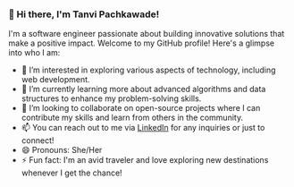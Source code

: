 ### 👋 Hi there, I'm Tanvi Pachkawade!

I'm a software engineer passionate about building innovative solutions that make a positive impact. Welcome to my GitHub profile! Here's a glimpse into who I am:

- 👀 I’m interested in exploring various aspects of technology, including web development.
- 🌱 I’m currently learning more about advanced algorithms and data structures to enhance my problem-solving skills.
- 💞️ I’m looking to collaborate on open-source projects where I can contribute my skills and learn from others in the community.
- 📫 You can reach out to me via [LinkedIn](linkedin.com/in/tanvi-pachkawade-76b5b4291) for any inquiries or just to connect!
- 😄 Pronouns: She/Her
- ⚡ Fun fact: I'm an avid traveler and love exploring new destinations whenever I get the chance!

<!---
tanvipachkawade/tanvipachkawade is a ✨ special ✨ repository because its `README.md` (this file) appears on your GitHub profile.
You can click the Preview link to take a look at your changes.
--->
